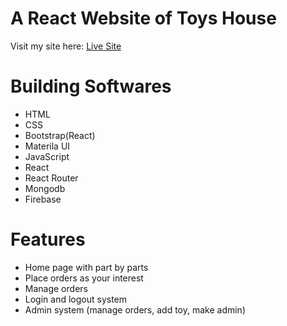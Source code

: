 # A React Website of Toys House
Visit my site here: [Live Site](https://toys-house.web.app/)

# Building Softwares
- HTML
- CSS
- Bootstrap(React)
- Materila UI
- JavaScript
- React
- React Router
- Mongodb
- Firebase

# Features
- Home page with part by parts
- Place orders as your interest
- Manage orders  
- Login and logout system
- Admin system (manage orders, add toy, make admin)